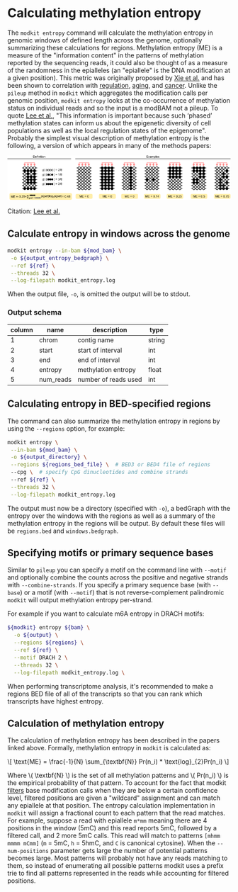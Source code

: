 # Calculating methylation entropy

The `modkit entropy` command will calculate the methylation entropy in genomic windows of defined length across the genome, optionally summarizing these calculations for regions.
Methylation entropy (ME) is a measure of the "information content" in the patterns of methylation reported by the sequencing reads, it could also be thought of as a measure of the randomness in the epialleles (an "epiallele" is the DNA modification at a given position).
This metric was originally proposed by [Xie et al.](https://academic.oup.com/nar/article/39/10/4099/1303103#82681132) and has been shown to correlation with [regulation](https://academic.oup.com/nar/article/51/5/2046/7033790), [aging](https://genomebiology.biomedcentral.com/articles/10.1186/s13059-023-02866-4), and [cancer](https://journals.sagepub.com/doi/full/10.1177/1176935119828776).
Unlike the `pileup` method in `modkit` which aggregates the modification calls per genomic position, `modkit entropy` looks at the co-occurrence of methylation status on individual reads and so the input is a modBAM not a pileup.
To quote [Lee et al.](https://doi.org/10.1371/journal.pcbi.1010946), "This information is important because such ‘phased’ methylation states can inform us about the epigenetic diversity of cell populations as well as the local regulation states of the epigenome".
Probably the simplest visual description of methylation entropy is the following, a version of which appears in many of the methods papers:

<div style="text-align: center;">

![methylation_entropy_background](./images/me.png)

</div>

Citation: [Lee et al.](https://github.com/dohlee/metheor/blob/master/img/me.png)

## Calculate entropy in windows across the genome

```bash
modkit entropy --in-bam ${mod_bam} \
 -o ${output_entropy_bedgraph} \
 --ref ${ref} \
 --threads 32 \
 --log-filepath modkit_entropy.log
```

When the output file, `-o`, is omitted the output will be to stdout. 

### Output schema

| column | name      | description          | type   |
|--------|-----------|----------------------|--------|
| 1      | chrom     | contig name          | string |
| 2      | start     | start of interval    | int    |
| 3      | end       | end of interval      | int    |
| 4      | entropy   | methylation entropy  | float  |
| 5      | num_reads | number of reads used | int    |


## Calculating entropy in BED-specified regions

The command can also summarize the methylation entropy in regions by using the `--regions` option, for example:

```bash
modkit entropy \
 --in-bam ${mod_bam} \
 -o ${output_directory} \
 --regions ${regions_bed_file} \  # BED3 or BED4 file of regions
 --cpg \  # specify CpG dinucleotides and combine strands
 --ref ${ref} \
 --threads 32 \
 --log-filepath modkit_entropy.log
```

The output must now be a directory (specified with `-o`), a bedGraph with the entropy over the windows with the regions as well as a summary of the methylation entropy in the regions will be output.
By default these files will be `regions.bed` and `windows.bedgraph`.

## Specifying motifs or primary sequence bases

Similar to `pileup` you can specify a motif on the command line with `--motif` and optionally combine the counts across the positive and negative strands with `--combine-strands`.
If you specify a primary sequence base (with `--base`) or a motif (with `--motif`) that is not reverse-complement palindromic `modkit` will output methylation entropy per-strand.


For example if you want to calculate m6A entropy in DRACH motifs:

```bash
${modkit} entropy ${bam} \
  -o ${output} \
  --regions ${regions} \
  --ref ${ref} \
  --motif DRACH 2 \
  --threads 32 \
  --log-filepath modkit_entropy.log \
```
When performing transcriptome analysis, it's recommended to make a regions BED file of all of the transcripts so that you can rank which transcripts have highest entropy.


## Calculation of methylation entropy

The calculation of methylation entropy has been described in the papers linked above. Formally, methylation entropy in `modkit` is calculated as:

\\[ 
\text{ME} = \frac{-1}{N} \sum_{\textbf{N}} Pr(n_i) * \text{log}_{2}Pr(n_i)
\\]

Where \\( \textbf{N} \\) is the set of all methylation patterns and \\( Pr(n_i) \\) is the empirical probability of that pattern.
To account for the fact that modkit [filters](./filtering_numeric_details.md) base modification calls when they are below a certain confidence level, filtered positions are given a "wildcard" assignment and can match any epiallele at that position.
The entropy calculation implementation in `modkit` will assign a fractional count to each pattern that the read matches.
For example, suppose a read with epiallele `m*mm` meaning there are 4 positions in the window (5mC) and this read reports 5mC, followed by a filtered call, and 2 more 5mC calls.
This read will match to patterns `[mhmm mmmm mCmm]` (`m` = 5mC, `h` = 5hmC, and `C` is canonical cytosine).
When the `--num-positions` parameter gets large the number of potential patterns becomes large.
Most patterns will probably not have any reads matching to them, so instead of enumerating all possible patterns modkit uses a prefix trie to find all patterns represented in the reads while accounting for filtered positions.
